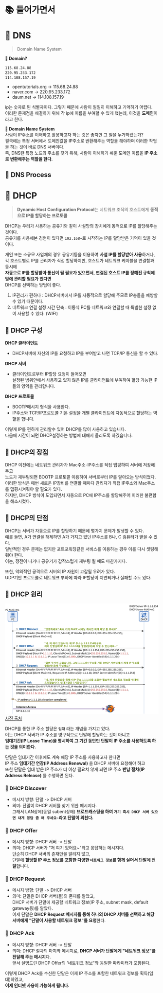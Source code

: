 # 📚 들어가면서     
     
# 📘 DNS    
> Domain Name System     
   
**🤔 Domain?**       
```
115.68.24.88
220.95.233.172
114.108.157.19
```     
* opentutorials.org -> 115.68.24.88      
* naver.com -> 220.95.233.172        
* daum.net -> 114.108.157.19      
    
ip는 숫자로 된 식별자이다. 그렇기 때문에 사람이 일일히 이해하고 기억하기 어렵다.              
이러한 문제점을 해결하기 위해 각 ip에 이름을 부여할 수 있게 했는데, 이것을 **도메인**이라고 한다.      
        
**🤔 Domain Name System**                    
사람이 IP주소를 이해하고 활용하고자 하는 것은 좋지만 그 일을 누가하겠는가?               
결국에는 특정 서버에서 도메인값을 IP주소로 반환해주는 역할을 해야하며 이러한 작업을 하는 것이 바로 DNS 서버이다.               
즉, DNS란 특정 노드의 주소를 찾기 위해, 사람이 이해하기 쉬운 도메인 이름을 **IP 주소로 변환해주는 역할을 한다.**                 
              
## 📖 DNS Process                 
 





# 📗 DHCP  
> **Dynamic Host Configuration Protocol**는 네트워크 조직의 호스트에게 **동적으로 IP를 할당하는 프로토콜**               
                  
DHCP는 우리가 사용하는 공유기와 같이 사설망의 장치에게 동적으로 IP를 할당해주는 것이다.      
공유기를 사용해본 경험이 있다면 `192.168~`로 시작하는 IP를 할당받은 기억이 있을 것이다.       
     
개인 또는 소규모 사업체의 경우 공유기등을 이용하여 **사설 IP를 할당받아 사용**하거나,            
각 호스트별로 IP를 관리자가 직접 할당하지만, 호스트가 네트워크 케이블을 연결함과 동시에         
**자동으로 IP를 할당받아 통신이 될 필요가 있으면서, 연결된 호스트 IP를 정해진 규칙에 맞에 관리할 필요가 있다면**       
DHCP를 선택하는 방법이 좋다.                  
            
1. IP관리가 편하다 : DHCP서버에서 IP를 자동적으로 할당해 주므로 IP충돌을 예방할 수 있기 때문이다.         
2. 네트워크 연결 설정 시간 단축 : 이동식 PC를 네트워크와 연결할 때 특별한 설정 없이 사용할 수 있다. (WIFI)           
   
    
## 📖 DHCP 구성          
**DHCP 클라이언트**            
* DHCP서버에 자신의 IP를 요청하고 IP를 부여받고 나면 TCP/IP 통신을 할 수 있다.          
    
**DHCP 서버**          
* 클라이언트로부터 IP할당 요청이 들어오면          
설정된 범위안에서 사용하고 있지 않은 IP를 클라이언트에 부여하여 할당 가능한 IP들의 영역을 관리합니다.       
          
**DHCP 프로토콜**          
* BOOTP메시지 형식을 사용한다.           
* IP주소와 TCP/IP프로토콜 기본 설정을 개별 클라이언트에 자동적으로 할당하는 역할을 합니다.        
         
이렇게 IP를 편하게 관리할수 있어 DHCP를 많이 사용하고 있습니다.      
다음에 시간이 되면 DHCP설정하는 방법에 대해서 올리도록 하겠습니다.        
                 
## 📖 DHCP의 장점   
DHCP 이전에는 네트워크 관리자가 Mac주소-IP주소를 직접 맵핑하여 서버에 저장해두고   
노드가 재부팅되면 BOOTP 프로토콜 이용하여 서버로부터 IP를 알아오는 방식이었다.       
이러한 방식은 매번 새로운 IP장비를 연결할 때마다 관리자가 직접 IP주소와 Mac주소를 맵핑시켜줘야 할 필요가 있다.       
하지만, DHCP 방식이 도입되면서 자동으로 PC에 IP주소를 할당해주어 이러한 불편함을 해소시켰다.      
    
## 📖 DHCP의 단점      
DHCP는 서버가 자동으로 IP를 할당하기 때문에 몇가지 문제가 발생할 수 있다.    
예를 들면, A가 연결을 해제하면 A가 가지고 있던 IP주소를 B나, C 컴퓨터가 받을 수 있다.  
일반적인 경우 문제는 없지만 포트포워딩같은 서비스를 이용하는 경우 이를 다시 셋팅해줘야 한다.  
이는, 정전이 나거나 공유기가 갑작스럽게 재부팅 될 때도 마찬가지다.     
           
또한, 악의적인 공격으로 서버의 IP 자원이 고갈될 우려가 있다.             
UDP기반 프로토콜로 네트워크 부하에 따라 IP할당이 지연되거나 실패할 수도 있다.       
    
## 📖 DHCP 원리      

![DHCPProcess.png](./images/DHCPProcess.png)    
[사진 출처](https://www.netmanias.com/ko/post/blog/5348/dhcp-ip-allocation-network-protocol/understanding-the-basic-operations-of-dhcp)   
   
DHCP를 통한 IP 주소 할당은 **`임대`** 라는 개념을 가지고 있다.        
이는 DHCP 서버가 IP 주소를 영구적으로 단말에 할당하는 것이 아니고     
**임대기간(IP Lease Time)을 명시하여 그 기간 동안만 단말이 IP 주소를 사용하도록 하는 것을 의미한다.**    
  
단말은 임대기간 이후에도 계속 해당 IP 주소를 사용하고자 한다면       
IP 주소 **임대기간 연장(IP Address Renewal)** 을 DHCP 서버에 요청해야 하고      
또한 단말은 임대 받은 IP 주소가 더 이상 필요치 않게 되면 IP 주소 **반납 절차(IP Address Release)** 를 수행하면 된다.   

### 📄 DHCP Discover
  
* 메시지 방향: 단말 -> DHCP 서버    
* 의미: 단말이 DHCP 서버를 찾기 위한 메시지다.    
그래서 LAN상에(동일 subent상에) **브로드캐스팅을 하여 
`거기 혹시 DHCP 서버 있으면 내게 응답 좀 해 주세요~`라고 단말이 외친다.**          
 
### 📄 DHCP Offer

* 메시지 방향: DHCP 서버 -> 단말
* 의미: DHCP 서버가 "저 여기 있어요~"라고 응답하는 메시지다.   
단순히 DHCP 서버의 존재만을 알리지 않고,   
단말에 **할당할 IP 주소 정보를 포함한 다양한 `네트워크 정보`를 함께 실어서 단말에 전달**합니다.
 
### 📄 DHCP Request  

* 메시지 방향: 단말 -> DHCP 서버   
* 의미: 단말은 DHCP 서버(들)의 존재를 알았고,      
DHCP 서버가 단말에 제공할 네트워크 정보(IP 주소, subnet mask, default gateway등)를 알았다.       
이제 단말은 **DHCP Request 메시지를 통해 하나의 DHCP 서버를 선택하고 
해당 서버에게 "단말이 사용할 네트워크 정보"를 요청**한다.        
   
### 📄 DHCP Ack   
* 메시지 방향: DHCP 서버 -> 단말  
* 의미: DHCP 절차의 마지막 메시지로, **DHCP 서버가 단말에게 "네트워크 정보"를 전달해 주는 메시지**다.       
앞서 설명드린 DHCP Offer의 '네트워크 정보"와 동일한 파라미터가 포함된다.     
   
이렇게 DHCP Ack를 수신한 단말은 이제 IP 주소를 포함한 네트워크 정보를 획득(임대)하였고,    
**이제 인터넷 사용이 가능하게 됩니다.**   



